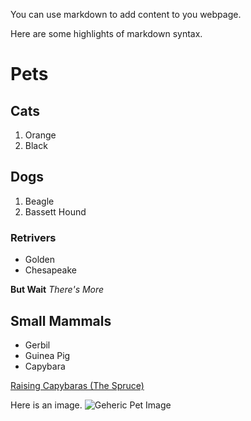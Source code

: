 You can use markdown to add content to you webpage.

Here are some highlights of markdown syntax.

# Pets
## Cats

1. Orange
2. Black

## Dogs

1. Beagle
2. Bassett Hound

### Retrivers
* Golden
* Chesapeake

**But Wait**
*There's More*

## Small Mammals

* Gerbil
* Guinea Pig
* Capybara

[Raising Capybaras (The Spruce)](https://www.thesprucepets.com/pet-capybaras-giant-guinea-pigs-4101211)

Here is an image. 
![Geheric Pet Image](images/pet.jpg)
